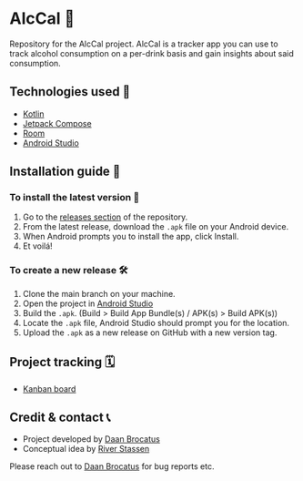 # AlcCal 🍺

Repository for the AlcCal project. AlcCal is a tracker app you can use to track alcohol consumption on a per-drink basis and gain insights about said consumption.

## Technologies used 🤖
- [Kotlin](https://kotlinlang.org/)
- [Jetpack Compose](https://developer.android.com/compose)
- [Room](https://developer.android.com/jetpack/androidx/releases/room)
- [Android Studio](https://developer.android.com/studio)

## Installation guide 📖
### To install the latest version 📲
1. Go to the [releases section](https://github.com/Inn0/AlcCal/releases) of the repository.
2. From the latest release, download the `.apk` file on your Android device.
3. When Android prompts you to install the app, click Install.
4. Et voilá!

### To create a new release 🛠️
1. Clone the main branch on your machine.
2. Open the project in [Android Studio](https://developer.android.com/studio)
3. Build the `.apk`. (Build > Build App Bundle(s) / APK(s) > Build APK(s))
4. Locate the `.apk` file, Android Studio should prompt you for the location.
5. Upload the `.apk` as a new release on GitHub with a new version tag. 

## Project tracking 🗓️
- [Kanban board](https://github.com/users/Inn0/projects/4/views/1)

## Credit & contact 📞
- Project developed by [Daan Brocatus](mailto:daan.brocatus@outlook.com)
- Conceptual idea by [River Stassen](mailto:riverstassen@gmail.com)

Please reach out to [Daan Brocatus](mailto:daan.brocatus@outlook.com) for bug reports etc. 
